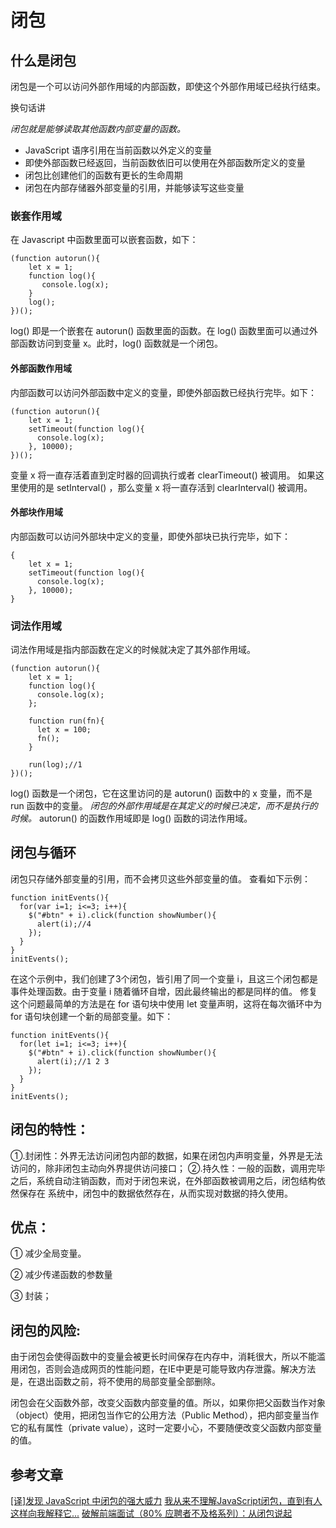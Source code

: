 # 闭包
## 什么是闭包 
闭包是一个可以访问外部作用域的内部函数，即使这个外部作用域已经执行结束。

换句话讲

*闭包就是能够读取其他函数内部变量的函数。*

* JavaScript 语序引用在当前函数以外定义的变量
* 即使外部函数已经返回，当前函数依旧可以使用在外部函数所定义的变量
* 闭包比创建他们的函数有更长的生命周期
* 闭包在内部存储器外部变量的引用，并能够读写这些变量

### 嵌套作用域
在 Javascript 中函数里面可以嵌套函数，如下：
```JS
(function autorun(){
    let x = 1;
    function log(){ 
       console.log(x); 
    }
    log();
})();
```
log() 即是一个嵌套在 autorun() 函数里面的函数。在 log() 函数里面可以通过外部函数访问到变量 x。此时，log() 函数就是一个闭包。

#### 外部函数作用域
内部函数可以访问外部函数中定义的变量，即使外部函数已经执行完毕。如下：

```JS
(function autorun(){
    let x = 1;
    setTimeout(function log(){
      console.log(x);
    }, 10000);
})();

```
变量 x 将一直存活着直到定时器的回调执行或者 clearTimeout() 被调用。 如果这里使用的是 setInterval() ，那么变量 x 将一直存活到 clearInterval() 被调用。

#### 外部块作用域
内部函数可以访问外部块中定义的变量，即使外部块已执行完毕，如下：

```JS
{
    let x = 1;
    setTimeout(function log(){
      console.log(x);
    }, 10000);
}

```
### 词法作用域
词法作用域是指内部函数在定义的时候就决定了其外部作用域。
```JS
(function autorun(){
    let x = 1;
    function log(){
      console.log(x);
    };
    
    function run(fn){
      let x = 100;
      fn();
    }
    
    run(log);//1
})();

```
log() 函数是一个闭包，它在这里访问的是 autorun() 函数中的 x 变量，而不是 run 函数中的变量。
*闭包的外部作用域是在其定义的时候已决定，而不是执行的时候。*
autorun() 的函数作用域即是 log() 函数的词法作用域。


## 闭包与循环
闭包只存储外部变量的引用，而不会拷贝这些外部变量的值。 查看如下示例：

```JS
function initEvents(){
  for(var i=1; i<=3; i++){
    $("#btn" + i).click(function showNumber(){
      alert(i);//4
    });
  }
}
initEvents();

```
在这个示例中，我们创建了3个闭包，皆引用了同一个变量 i，且这三个闭包都是事件处理函数。由于变量 i 随着循环自增，因此最终输出的都是同样的值。
修复这个问题最简单的方法是在 for 语句块中使用 let 变量声明，这将在每次循环中为 for 语句块创建一个新的局部变量。如下：

```JS
function initEvents(){
  for(let i=1; i<=3; i++){
    $("#btn" + i).click(function showNumber(){
      alert(i);//1 2 3
    });
  }
}
initEvents();

```
## 闭包的特性：

①.封闭性：外界无法访问闭包内部的数据，如果在闭包内声明变量，外界是无法访问的，除非闭包主动向外界提供访问接口；
②.持久性：一般的函数，调用完毕之后，系统自动注销函数，而对于闭包来说，在外部函数被调用之后，闭包结构依然保存在
系统中，闭包中的数据依然存在，从而实现对数据的持久使用。

## 优点：

① 减少全局变量。

② 减少传递函数的参数量

③ 封装；

## 闭包的风险:

 由于闭包会使得函数中的变量会被更长时间保存在内存中，消耗很大，所以不能滥用闭包，否则会造成网页的性能问题，在IE中更是可能导致内存泄露。解决方法是，在退出函数之前，将不使用的局部变量全部删除。

闭包会在父函数外部，改变父函数内部变量的值。所以，如果你把父函数当作对象（object）使用，把闭包当作它的公用方法（Public Method），把内部变量当作它的私有属性（private value），这时一定要小心，不要随便改变父函数内部变量的值。

## 参考文章
[[译]发现 JavaScript 中闭包的强大威力](https://juejin.im/post/6844903769646317576)
[我从来不理解JavaScript闭包，直到有人这样向我解释它...](https://zhuanlan.zhihu.com/p/56490498)
[破解前端面试（80% 应聘者不及格系列）：从闭包说起](https://juejin.im/post/6844903474212143117#heading-0)